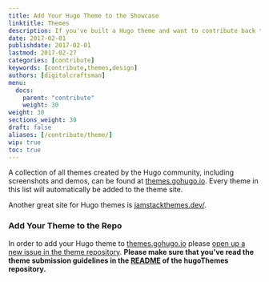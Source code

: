 ```yaml
---
title: Add Your Hugo Theme to the Showcase
linktitle: Themes
description: If you've built a Hugo theme and want to contribute back to the Hugo Community, share it with us.
date: 2017-02-01
publishdate: 2017-02-01
lastmod: 2017-02-27
categories: [contribute]
keywords: [contribute,themes,design]
authors: [digitalcraftsman]
menu:
  docs:
    parent: "contribute"
    weight: 30
weight: 30
sections_weight: 30
draft: false
aliases: [/contribute/theme/]
wip: true
toc: true
---
```


A collection of all themes created by the Hugo community, including screenshots and demos, can be found at [themes.gohugo.io]. Every theme in this list will automatically be added to the theme site.

Another great site for Hugo themes is [jamstackthemes.dev/](https://jamstackthemes.dev/ssg/hugo/).

### Add Your Theme to the Repo

In order to add your Hugo theme to [themes.gohugo.io] please [open up a new issue in the theme repository](https://github.com/gohugoio/hugoThemes/issues/new?template=theme-submission.md). **Please make sure that you've read the theme submission guidelines in the [README](https://github.com/gohugoio/hugoThemes/blob/master/README.md#adding-a-theme-to-the-list) of the hugoThemes repository.**

[themes.gohugo.io]: https://themes.gohugo.io/
